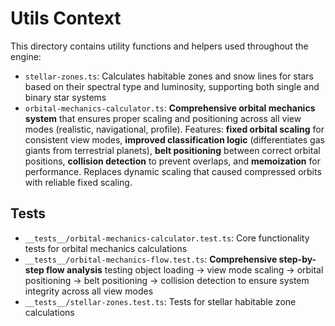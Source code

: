 # Utils Context

This directory contains utility functions and helpers used throughout the engine:

- `stellar-zones.ts`: Calculates habitable zones and snow lines for stars based on their spectral type and luminosity, supporting both single and binary star systems
- `orbital-mechanics-calculator.ts`: **Comprehensive orbital mechanics system** that ensures proper scaling and positioning across all view modes (realistic, navigational, profile). Features: **fixed orbital scaling** for consistent view modes, **improved classification logic** (differentiates gas giants from terrestrial planets), **belt positioning** between correct orbital positions, **collision detection** to prevent overlaps, and **memoization** for performance. Replaces dynamic scaling that caused compressed orbits with reliable fixed scaling.

## Tests
- `__tests__/orbital-mechanics-calculator.test.ts`: Core functionality tests for orbital mechanics calculations
- `__tests__/orbital-mechanics-flow.test.ts`: **Comprehensive step-by-step flow analysis** testing object loading → view mode scaling → orbital positioning → belt positioning → collision detection to ensure system integrity across all view modes
- `__tests__/stellar-zones.test.ts`: Tests for stellar habitable zone calculations